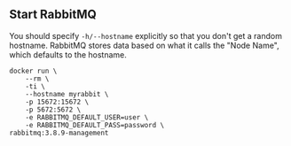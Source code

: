 

## Start RabbitMQ

You should specify `-h/--hostname` explicitly so that you don't get a random hostname. RabbitMQ stores data based on what it calls the "Node Name", which defaults to the hostname.
```
docker run \
    --rm \
    -ti \
    --hostname myrabbit \
    -p 15672:15672 \
    -p 5672:5672 \
    -e RABBITMQ_DEFAULT_USER=user \
    -e RABBITMQ_DEFAULT_PASS=password \
rabbitmq:3.8.9-management
```

